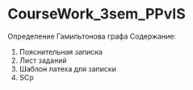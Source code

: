 # CourseWork_3sem_PPvIS
Определение Гамильтонова графа 
Содержание:
1. Пояснительная записка
2. Лист заданий
3. Шаблон латеха для записки
4. SCp
